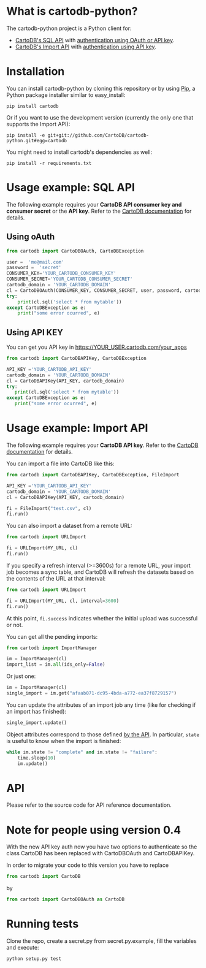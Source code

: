 What is cartodb-python?
=======================

The cartodb-python project is a Python client for:

* [CartoDB's SQL API](http://developers.cartodb.com/documentation/sql-api.html) with [authentication using OAuth or API key](http://developers.cartodb.com/documentation/sql-api.html#authentication).
* [CartoDB's Import API](http://docs.cartodb.com/cartodb-platform/import-api.html) with [authentication using API key](http://docs.cartodb.com/cartodb-platform/import-api.html#auth).

Installation
============

You can install cartodb-python by cloning this repository or by using
[Pip](http://pypi.python.org/pypi/pip), a Python package installer similar to
easy\_install:

    pip install cartodb

Or if you want to use the development version (currently the only one that supports the Import API):

    pip install -e git+git://github.com/CartoDB/cartodb-python.git#egg=cartodb

You might need to install cartodb's dependencies as well:

    pip install -r requirements.txt

Usage example: SQL API
======================

The following example requires your **CartoDB API consumer key and consumer
secret** or the **API key**. Refer to the [CartoDB documentation](http://docs.cartodb.com/cartodb-platform/sql-api.html#authentication)
for details.

Using oAuth
-----------

```python
from cartodb import CartoDBOAuth, CartoDBException

user =  'me@mail.com'
password =  'secret'
CONSUMER_KEY='YOUR_CARTODB_CONSUMER_KEY'
CONSUMER_SECRET='YOUR_CARTODB_CONSUMER_SECRET'
cartodb_domain = 'YOUR_CARTODB_DOMAIN'
cl = CartoDBOAuth(CONSUMER_KEY, CONSUMER_SECRET, user, password, cartodb_domain)
try:
    print(cl.sql('select * from mytable'))
except CartoDBException as e:
    print("some error ocurred", e)
```

Using API KEY
-------------

You can get you API key in https://YOUR_USER.cartodb.com/your_apps

```python
from cartodb import CartoDBAPIKey, CartoDBException

API_KEY ='YOUR_CARTODB_API_KEY'
cartodb_domain = 'YOUR_CARTODB_DOMAIN'
cl = CartoDBAPIKey(API_KEY, cartodb_domain)
try:
   print(cl.sql('select * from mytable'))
except CartoDBException as e:
   print("some error ocurred", e)
```

Usage example: Import API
=========================

The following example requires your **CartoDB API key**. Refer to the [CartoDB documentation](http://docs.cartodb.com/cartodb-platform/sql-api.html#authentication) for details.

You can import a file into CartoDB like this:

```python
from cartodb import CartoDBAPIKey, CartoDBException, FileImport

API_KEY ='YOUR_CARTODB_API_KEY'
cartodb_domain = 'YOUR_CARTODB_DOMAIN'
cl = CartoDBAPIKey(API_KEY, cartodb_domain)

fi = FileImport("test.csv", cl)
fi.run()
```

You can also import a dataset from a remote URL:

```python
from cartodb import URLImport

fi = URLImport(MY_URL, cl)
fi.run()
```

If you specify a refresh interval (>=3600s) for a remote URL, your import job becomes a sync table, and CartoDB will refresh the datasets based on the contents of the URL at that interval:

```python
from cartodb import URLImport

fi = URLImport(MY_URL, cl, interval=3600)
fi.run()
```

At this point, ```fi.success``` indicates whether the initial upload was successful or not.

You can get all the pending imports:

```python
from cartodb import ImportManager

im = ImportManager(cl)
import_list = im.all(ids_only=False)
```

Or just one:

```python
im = ImportManager(cl)
single_import = im.get("afaab071-dc95-4bda-a772-ea37f8729157")
```

You can update the attributes of an import job any time (like for checking if an import has finished):

```python
single_import.update()
```

Object attributes correspond to those defined [by the API](http://docs.cartodb.com/cartodb-platform/import-api.html#response-1). In particular, ```state``` is useful to know when the import is finished:

```python
while im.state != "complete" and im.state != "failure":
    time.sleep(10)
    im.update()
```

# API

Please refer to the source code for API reference documentation.

Note for people using version 0.4
==================================

With the new API key auth now you have two options to authenticate so the class
CartoDB has been replaced with CartoDBOAuth and CartoDBAPIKey.

In order to migrate your code to this version you have to replace

```python
from cartodb import CartoDB
```

by

```python
from cartodb import CartoDBOAuth as CartoDB
```

Running tests
=============

Clone the repo, create a secret.py from secret.py.example, fill the variables
and execute:

    python setup.py test
